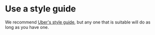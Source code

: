 # Use a style guide

We recommend [Uber's style guide](https://github.com/uber-go/guide/blob/master/style.md), but any one that is
suitable will do as long as you have one.
